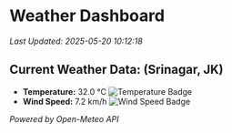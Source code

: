 
# Weather Dashboard

_Last Updated: 2025-05-20 10:12:18_

## Current Weather Data: (Srinagar, JK)
- **Temperature:** 32.0 °C ![Temperature Badge](https://img.shields.io/badge/Temperature-High%20Temp-orange)
- **Wind Speed:** 7.2 km/h ![Wind Speed Badge](https://img.shields.io/badge/Wind%20Speed-Light%20Wind-blue)

*Powered by Open-Meteo API*
